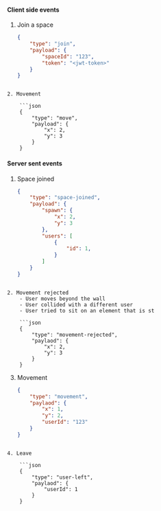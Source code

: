 #### Client side events

1. Join a space

	```json
	{
		"type": "join",
		"payload": {
			"spaceId": "123",
			"token": "<jwt-token>"
		}
	}
```

2. Movement

	```json
	{
		"type": "move",
		"payload": {
			"x": 2,
			"y": 3
		}
	}
```

#### Server sent events

1. Space joined

	```json
	{
		"type": "space-joined",
		"payload": {
			"spawn": {
				"x": 2,
				"y": 3
			},
			"users": [
				{
					"id": 1,
				}
			]
		}
	}
```

2. Movement rejected
	- User moves beyond the wall
	- User collided with a different user
	- User tried to sit on an element that is st
	
	```json
	{
		"type": "movement-rejected",
		"paylaod": {
			"x": 2,
			"y": 3
		}
	}
```

3. Movement

	```json
	{
		"type": "movement",
		"paylaod": {
			"x": 1,
			"y": 2,
			"userId": "123"
		}
	}
```

4. Leave

	```json
	{
		"type": "user-left",
		"paylaod": {
			"userId": 1
		}
	}
```
